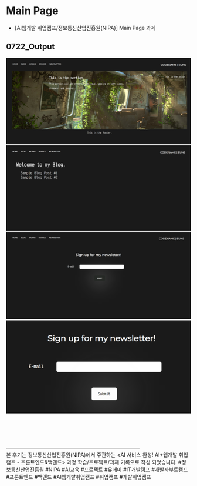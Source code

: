 # Main Page

- [AI웹개발 취업캠프/정보통신산업진흥원(NIPA)] Main Page 과제

## 0722_Output

![](https://github.com/ganyunhee/ai_webdev/blob/main/html_css/stylized/images/output/main_home.png)
![](https://github.com/ganyunhee/ai_webdev/blob/main/html_css/stylized/images/output/main_blog.png)
![](https://github.com/ganyunhee/ai_webdev/blob/main/html_css/stylized/images/output/main_newsletter.png)
![](https://github.com/ganyunhee/ai_webdev/blob/main/html_css/stylized/images/output/main_newsletter_buttoneffect.png)


<br><br><br><br>
——————————————————————————
<br>
본 후기는 정보통신산업진흥원(NIPA)에서 주관하는 <AI 서비스 완성! AI+웹개발 취업캠프 - 프론트엔드&백엔드> 과정 학습/프로젝트/과제 기록으로 작성 되었습니다.
#정보통신산업진흥원 #NIPA #AI교육 #프로젝트 #유데미 #IT개발캠프 #개발자부트캠프 #프론트엔드 #백엔드 #AI웹개발취업캠프 #취업캠프 #개발취업캠프 
